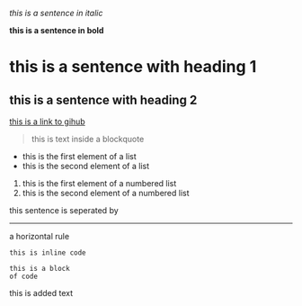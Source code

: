 *this is a sentence in italic*

**this is a sentence in bold**

# this is a sentence with heading 1

## this is a sentence with heading 2

[this is a link to gihub](github.com)

> this is text inside a blockquote

* this is the first element of a list
* this is the second element of a list

1. this is the first element of a numbered list
2. this is the second element of a numbered list

this sentence is seperated by

---

a horizontal rule

`this is inline code`

```
this is a block
of code
```

this is added text
